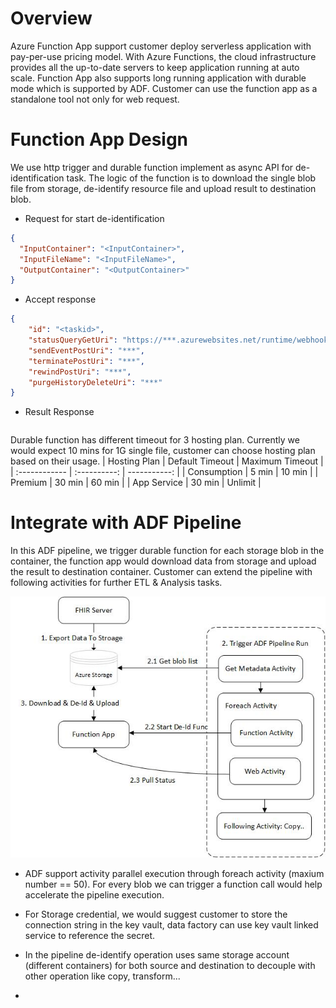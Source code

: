 # Overview
Azure Function App support customer deploy serverless application with pay-per-use pricing model. With Azure Functions, the cloud infrastructure provides all the up-to-date servers to keep application running at auto scale. Function App also supports long running application with durable mode which is supported by ADF. Customer can use the function app as a standalone tool not only for web request.

# Function App Design
We use http trigger and durable function implement as async API for de-identification task. The logic of the function is to download the single blob file from storage, de-identify resource file and upload result to destination blob.

* Request for start de-identification
```json
{ 
  "InputContainer": "<InputContainer>", 
  "InputFileName": "<InputFileName>",  
  "OutputContainer": "<OutputContainer>"
}
```

* Accept response 
```json
{
    "id": "<taskid>",
    "statusQueryGetUri": "https://***.azurewebsites.net/runtime/webhooks/durabletask/instances/**?taskHub=DurableFunctionsHub&connection=Storage&code=*****",
    "sendEventPostUri": "***",
    "terminatePostUri": "***",
    "rewindPostUri": "***",
    "purgeHistoryDeleteUri": "***"
}
```

* Result Response
```json

```

Durable function has different timeout for 3 hosting plan. Currently we would expect 10 mins for 1G single file, customer can choose hosting plan based on their usage.
| Hosting Plan  | Default Timeout   | Maximum Timeout   |
| :------------ | :----------:      | -----------:      |
|  Consumption  | 5 min             | 10 min            |
|  Premium      | 30 min            | 60 min            |
|  App Service  | 30 min            | Unlimit           |

# Integrate with ADF Pipeline
In this ADF pipeline, we trigger durable function for each storage blob in the container, the function app would download data from storage and upload the result to destination container. Customer can extend the pipeline with following activities for further ETL & Analysis tasks.

![ADF Pipeline.jpg](/.attachments/ADF%20Pipeline-54653e1f-fab7-40ac-8e1b-ef6418a2e9c9.jpg)

* ADF support activity parallel execution through foreach activity (maxium number == 50). For every blob we can trigger a function call would help accelerate the pipeline execution.
* For Storage credential, we would suggest customer to store the connection string in the key vault, data factory can use key vault linked service to reference the secret. 
* In the pipeline de-identify operation uses same storage account (different containers) for both source and destination to decouple with other operation like copy, transform... 



* 



 




